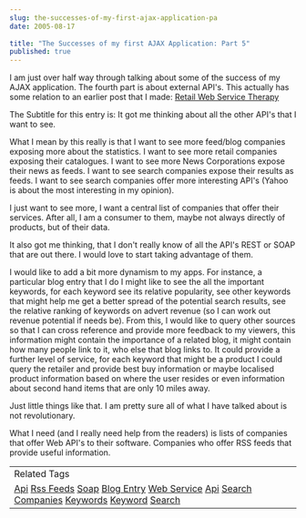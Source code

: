 ```yaml
---
slug: the-successes-of-my-first-ajax-application-pa
date: 2005-08-17
 
title: "The Successes of my first AJAX Application: Part 5"
published: true
---
```

I am just over half way through talking about some of the success of my AJAX application. The fourth part is about external API's. This actually has some relation to an earlier post that I made: <a href="http://www.kinlan.co.uk/2005/08/retail-web-service-therapy.html">Retail Web Service Therapy</a><p />The Subtitle for this entry is: It got me thinking about all the other API's that I want to see.<p />What I mean by this really is that I want to see more feed/blog companies exposing more about the statistics.  I want to see more retail companies exposing their catalogues.  I want to see more News Corporations expose their news as feeds.  I want to see search companies expose their results as feeds.  I want to see search companies offer more interesting API's (Yahoo is about the most interesting in my opinion).<p />I just want to see more, I want a central list of companies that offer their services.  After all, I am a consumer to them, maybe not always directly of products, but of their data.<p />It also got me thinking, that I don't really know of all the API's REST or SOAP that are out there.  I would love to start taking advantage of them.<p />I would like to add a bit more dynamism to my apps.  For instance,  a particular blog entry that I do I might like to see the all the important keywords, for each keyword see its relative popularity, see other keywords that might help me get a better spread of the potential search results, see the relative ranking of keywords on advert revenue (so I can work out revenue potential if needs be).  From this, I would like to query other sources so that I can cross reference and provide more feedback to my viewers, this information might contain the importance of a related blog, it might contain how many people link to it, who else that blog links to.  It could provide a further level of service, for each keyword that might be a product I could query the retailer and provide best buy information or maybe localised product information based on where the user resides or even information about second hand items that are only 10 miles away.<p />Just little things like that.  I am pretty sure all of what I have talked about is not revolutionary.<p />What I need (and I really need help from the readers) is lists of companies that offer Web API's to their software.  Companies who offer RSS feeds that provide useful information.<p /><table class="TechnoratiHead TagHeader">
<tr><td>Related Tags</td></tr>
<tr class="Technorati"><td>
<a href="https://paul.kinlan.me/tags/Api" class="Tag" rel="tag">Api</a> <a href="https://paul.kinlan.me/tags/Rss%20Feeds" class="Tag" rel="tag">Rss Feeds</a> <a href="https://paul.kinlan.me/tags/Soap" class="Tag" rel="tag">Soap</a> <a href="https://paul.kinlan.me/tags/Blog%20Entry" class="Tag" rel="tag">Blog Entry</a> <a href="https://paul.kinlan.me/tags/Web%20Service" class="Tag" rel="tag">Web Service</a> <a href="https://paul.kinlan.me/tags/Api" class="Tag" rel="tag">Api</a> <a href="https://paul.kinlan.me/tags/Search%20Companies" class="Tag" rel="tag">Search Companies</a> <a href="https://paul.kinlan.me/tags/Keywords" class="Tag" rel="tag">Keywords</a> <a href="https://paul.kinlan.me/tags/Keyword" class="Tag" rel="tag">Keyword</a> <a href="https://paul.kinlan.me/tags/Search" class="Tag" rel="tag">Search</a>
</td></tr>
</table><div class="blogger-post-footer"><img class="posterous_download_image" src="https://blogger.googleusercontent.com/tracker/8109338-112431853932855251?l=www.kinlan.co.uk%2Findex.html" height="1" alt="" width="1" /></div>

